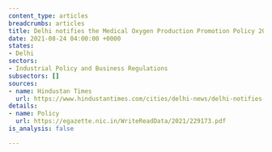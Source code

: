 ```yaml
---
content_type: articles
breadcrumbs: articles
title: Delhi notifies the Medical Oxygen Production Promotion Policy 2021
date: 2021-08-24 04:00:00 +0000
states:
- Delhi
sectors:
- Industrial Policy and Business Regulations
subsectors: []
sources:
- name: Hindustan Times
  url: https://www.hindustantimes.com/cities/delhi-news/delhi-notifies-policy-to-incentivise-medical-oxygen-production-transportation-101629469685876.html
details:
- name: Policy
  url: https://egazette.nic.in/WriteReadData/2021/229173.pdf
is_analysis: false

---
```

